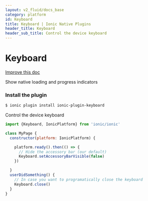 ```yaml
---
layout: v2_fluid/docs_base
category: platform
id: Keyboard
title: Keyboard | Ionic Native Plugins
header_title: Keyboard
header_sub_title: Control the device keyboard
---
```


<h1 class="title">Keyboard</h1>

<a class="improve-docs" href='https://github.com/driftyco/ionic-site/edit/ionic2/docs/v2/platform/keyboard/index.md'>
  Improve this doc
</a>


Show native loading and progress indicators

### Install the plugin

```bash
$ ionic plugin install ionic-plugin-keyboard
```

Control the device keyboard

```javascript
import {Keyboard, IonicPlatform} from 'ionic/ionic'

class MyPage {
  constructor(platform: IonicPlatform) {

    platform.ready().then(() => {
      // Hide the accessory bar (our default)
      Keyboard.setAccessoryBarVisible(false)
    })

  }
  userDidSomething() {
    // In case you want to programatically close the keyboard
    Keyboard.close()
  }
}
```

